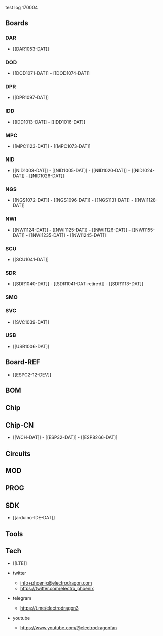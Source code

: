 

test log 170004

## Boards 

### DAR
- [[DAR1053-DAT]]

### DOD
- [[DOD1071-DAT]] - [[DOD1074-DAT]]

### DPR
- [[DPR1097-DAT]]

### IDD
- [[IDD1013-DAT]] - [[IDD1016-DAT]]

### MPC
- [[MPC1123-DAT]] - [[MPC1073-DAT]]

### NID
- [[NID1003-DAT]] - [[NID1005-DAT]] - [[NID1020-DAT]] - [[NID1024-DAT]] - [[NID1026-DAT]]

### NGS
- [[NGS1072-DAT]] - [[NGS1096-DAT]] - [[NGS1131-DAT]] - [[NWI1128-DAT]]


### NWI
- [[NWI1124-DAT]] - [[NWI1125-DAT]] - [[NWI1126-DAT]] - [[NWI1155-DAT]] - [[NWI1235-DAT]] - [[NWI1245-DAT]] 

### SCU
- [[SCU1041-DAT]]

### SDR
- [[SDR1040-DAT]] - [[SDR1041-DAT-retired]] - [[SDR1113-DAT]]

### SMO

### SVC
- [[SVC1039-DAT]]

### USB
- [[USB1006-DAT]]




## Board-REF
- [[ESPC2-12-DEV]]


## BOM

## Chip 

## Chip-CN
- [[WCH-DAT]] - [[ESP32-DAT]] - [[ESP8266-DAT]]


## Circuits 

## MOD

## PROG

## SDK
- [[arduino-IDE-DAT]]
## Tools


## Tech
- [[LTE]]

- twitter
    - info+phoenix@electrodragon.com
    - https://twitter.com/electro_phoenix
- telegram
    - https://t.me/electrodragon3
- youtube 
    - https://www.youtube.com/@electrodragonfan

